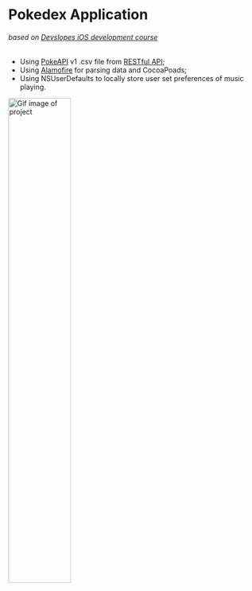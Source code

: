 # Pokedex Application
###### based on [Devslopes iOS development course](https://www.udemy.com/devslopes-ios10/learn/v4/content)

* Using [PokeAPI](https://github.com/PokeAPI/pokeapi) v1 .csv file from [RESTful API](https://pokeapi.co/docsv1/);
* Using [Alamofire](https://github.com/Alamofire/Alamofire) for parsing data and CocoaPoads;
* Using NSUserDefaults to locally store user set preferences of music playing.

<img alt="Gif image of project" src="https://github.com/esesmuedgars/pokedex-application/blob/gif/pokedex-application-gif.gif" width="50%" />
